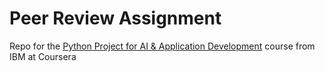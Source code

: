 # Peer Review Assignment
Repo for the [Python Project for AI & Application Development](https://www.coursera.org/learn/python-project-for-ai-application-development) course from IBM at Coursera

